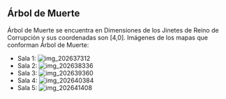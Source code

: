 ## Árbol de Muerte
Árbol de Muerte se encuentra en Dimensiones de los Jinetes de Reino de Corrupción y sus coordenadas son [4,0].
Imágenes de los mapas que conforman Árbol de Muerte:
- Sala 1: ![img_202637312](https://media.discordapp.net/attachments/1115311447145193482/1115347004831322263/202637312.jpg)
- Sala 2: ![img_202638336](https://media.discordapp.net/attachments/1115311447145193482/1115347006160916692/202638336.jpg)
- Sala 3: ![img_202639360](https://media.discordapp.net/attachments/1115311447145193482/1115347028604637275/202639360.jpg)
- Sala 4: ![img_202640384](https://media.discordapp.net/attachments/1115311447145193482/1115347031137992814/202640384.jpg)
- Sala 5: ![img_202641408](https://media.discordapp.net/attachments/1115311447145193482/1115347032643735702/202641408.jpg)